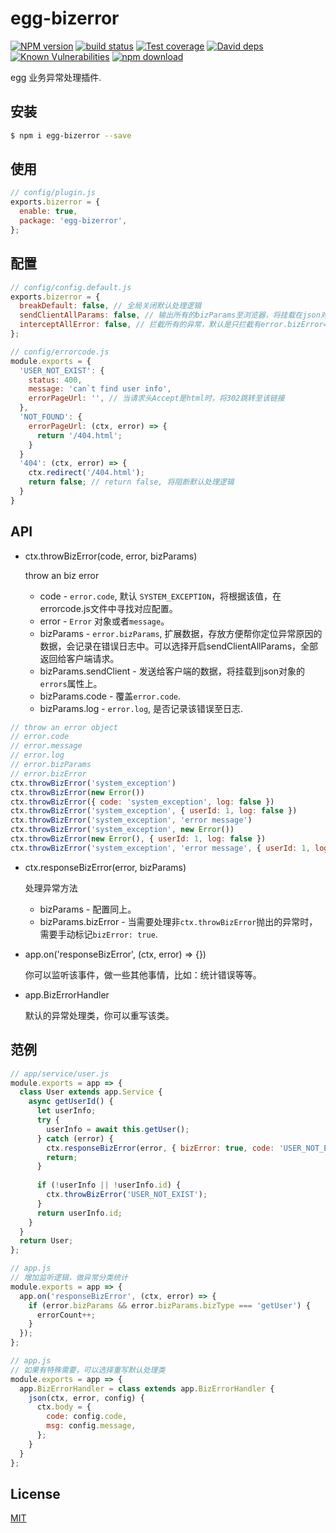 # egg-bizerror

[![NPM version][npm-image]][npm-url]
[![build status][travis-image]][travis-url]
[![Test coverage][codecov-image]][codecov-url]
[![David deps][david-image]][david-url]
[![Known Vulnerabilities][snyk-image]][snyk-url]
[![npm download][download-image]][download-url]

[npm-image]: https://img.shields.io/npm/v/egg-bizerror.svg?style=flat-square
[npm-url]: https://npmjs.org/package/egg-bizerror
[travis-image]: https://img.shields.io/travis/beliefgp/egg-bizerror.svg?style=flat-square
[travis-url]: https://travis-ci.org/beliefgp/egg-bizerror
[codecov-image]: https://img.shields.io/codecov/c/github/beliefgp/egg-bizerror.svg?style=flat-square
[codecov-url]: https://codecov.io/github/beliefgp/egg-bizerror?branch=master
[david-image]: https://img.shields.io/david/beliefgp/egg-bizerror.svg?style=flat-square
[david-url]: https://david-dm.org/beliefgp/egg-bizerror
[snyk-image]: https://snyk.io/test/npm/egg-bizerror/badge.svg?style=flat-square
[snyk-url]: https://snyk.io/test/npm/egg-bizerror
[download-image]: https://img.shields.io/npm/dm/egg-bizerror.svg?style=flat-square
[download-url]: https://npmjs.org/package/egg-bizerror

egg 业务异常处理插件.

## 安装

```bash
$ npm i egg-bizerror --save
```

## 使用

```js
// config/plugin.js
exports.bizerror = {
  enable: true,
  package: 'egg-bizerror',
};
```

## 配置

```js
// config/config.default.js
exports.bizerror = {
  breakDefault: false, // 全局关闭默认处理逻辑
  sendClientAllParams: false, // 输出所有的bizParams至浏览器，将挂载在json对象的errors属性上。
  interceptAllError: false, // 拦截所有的异常，默认是只拦截有error.bizError=true标记的异常
};

// config/errorcode.js
module.exports = {
  'USER_NOT_EXIST': {
    status: 400,
    message: 'can`t find user info',
    errorPageUrl: '', // 当请求头Accept是html时，将302跳转至该链接 
  },
  'NOT_FOUND': {
    errorPageUrl: (ctx, error) => {
      return '/404.html';
    }
  }
  '404': (ctx, error) => {
    ctx.redirect('/404.html');
    return false; // return false, 将阻断默认处理逻辑
  }
}
```

## API

* ctx.throwBizError(code, error, bizParams)

  throw an biz error

  * code - `error.code`, 默认 `SYSTEM_EXCEPTION`，将根据该值，在errorcode.js文件中寻找对应配置。
  * error - `Error` 对象或者`message`。
  * bizParams - `error.bizParams`, 扩展数据，存放方便帮你定位异常原因的数据，会记录在错误日志中。可以选择开启sendClientAllParams，全部返回给客户端请求。
  * bizParams.sendClient - 发送给客户端的数据，将挂载到json对象的`errors`属性上。
  * bizParams.code - 覆盖`error.code`.
  * bizParams.log - `error.log`, 是否记录该错误至日志.

```js
// throw an error object
// error.code
// error.message
// error.log
// error.bizParams
// error.bizError
ctx.throwBizError('system_exception')
ctx.throwBizError(new Error())
ctx.throwBizError({ code: 'system_exception', log: false })
ctx.throwBizError('system_exception', { userId: 1, log: false })
ctx.throwBizError('system_exception', 'error message')
ctx.throwBizError('system_exception', new Error())
ctx.throwBizError(new Error(), { userId: 1, log: false })
ctx.throwBizError('system_exception', 'error message', { userId: 1, log: false })
```

* ctx.responseBizError(error, bizParams)

  处理异常方法

  * bizParams - 配置同上。
  * bizParams.bizError - 当需要处理非`ctx.throwBizError`抛出的异常时，需要手动标记`bizError: true`.

* app.on('responseBizError', (ctx, error) => {})

  你可以监听该事件，做一些其他事情，比如：统计错误等等。

* app.BizErrorHandler  

  默认的异常处理类，你可以重写该类。

## 范例

```js
// app/service/user.js
module.exports = app => {
  class User extends app.Service {
    async getUserId() {
      let userInfo;
      try {
        userInfo = await this.getUser();
      } catch (error) {
        ctx.responseBizError(error, { bizError: true, code: 'USER_NOT_EXIST' })
        return;
      }
      
      if (!userInfo || !userInfo.id) {
        ctx.throwBizError('USER_NOT_EXIST');
      }
      return userInfo.id;
    }
  }
  return User;
};

// app.js
// 增加监听逻辑，做异常分类统计
module.exports = app => {
  app.on('responseBizError', (ctx, error) => {
    if (error.bizParams && error.bizParams.bizType === 'getUser') {
      errorCount++;
    }
  });
};

// app.js
// 如果有特殊需要，可以选择重写默认处理类
module.exports = app => {
  app.BizErrorHandler = class extends app.BizErrorHandler {
    json(ctx, error, config) {
      ctx.body = {
        code: config.code,
        msg: config.message,
      };
    }
  }
};

```

## License

[MIT](LICENSE)
